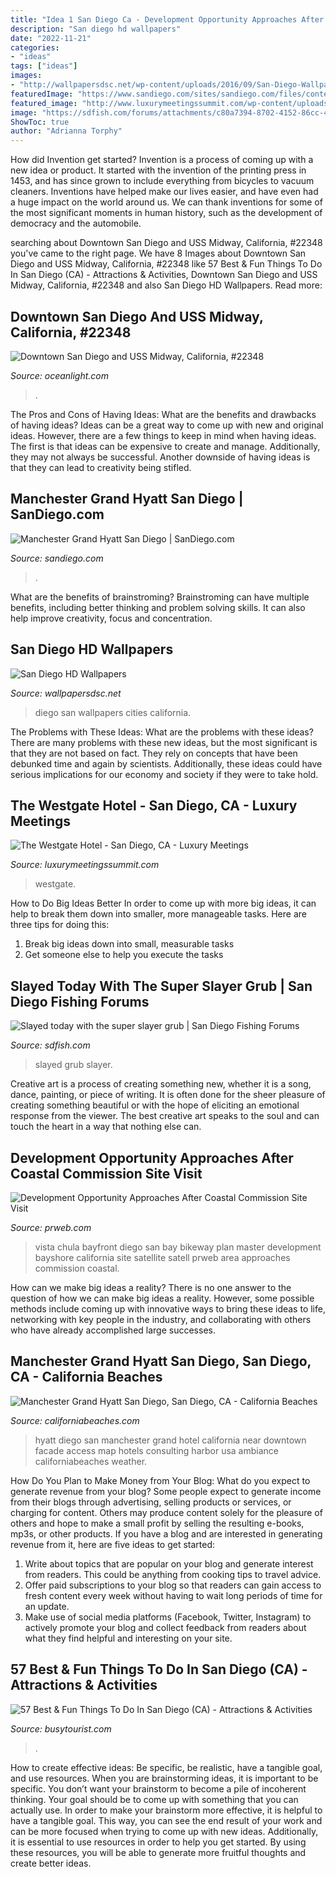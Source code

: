 ```yaml
---
title: "Idea 1 San Diego Ca - Development Opportunity Approaches After Coastal Commission Site Visit"
description: "San diego hd wallpapers"
date: "2022-11-21"
categories:
- "ideas"
tags: ["ideas"]
images:
- "http://wallpapersdsc.net/wp-content/uploads/2016/09/San-Diego-Wallpapers.jpg"
featuredImage: "https://www.sandiego.com/sites/sandiego.com/files/content/listing/thumbnail/manchester-grand-hyatt.jpg"
featured_image: "http://www.luxurymeetingssummit.com/wp-content/uploads/2017/01/WestgateROOF-Final2--683x1024.jpg"
image: "https://sdfish.com/forums/attachments/c80a7394-8702-4152-86cc-41817b9a6c66-jpeg.134284/"
ShowToc: true
author: "Adrianna Torphy"
---
```



How did Invention get started?
Invention is a process of coming up with a new idea or product. It started with the invention of the printing press in 1453, and has since grown to include everything from bicycles to vacuum cleaners. Inventions have helped make our lives easier, and have even had a huge impact on the world around us. We can thank inventions for some of the most significant moments in human history, such as the development of democracy and the automobile.

	

		
searching about Downtown San Diego and USS Midway, California, #22348 you've came to the right page. We have 8 Images about Downtown San Diego and USS Midway, California, #22348 like 57 Best &amp; Fun Things To Do In San Diego (CA) - Attractions &amp; Activities, Downtown San Diego and USS Midway, California, #22348 and also San Diego HD Wallpapers. Read more:
		
    
## Downtown San Diego And USS Midway, California, #22348

<img loading=lazy src="https://www.oceanlight.com/stock-photo/san-diego-city-skyline-aerial-photo-22348-291224.jpg" onerror="this.onerror=null;this.src='https://tse2.mm.bing.net/th?id=OIP.dUYNBGOj7YJmZRCO3c3yNQHaK3&amp;pid=15.1';" alt="Downtown San Diego and USS Midway, California, #22348">

_Source: oceanlight.com_

>. 

	

The Pros and Cons of Having Ideas: What are the benefits and drawbacks of having ideas?
Ideas can be a great way to come up with new and original ideas. However, there are a few things to keep in mind when having ideas. The first is that ideas can be expensive to create and manage. Additionally, they may not always be successful. Another downside of having ideas is that they can lead to creativity being stifled.

    
## Manchester Grand Hyatt San Diego | SanDiego.com

<img loading=lazy src="https://www.sandiego.com/sites/sandiego.com/files/content/listing/thumbnail/manchester-grand-hyatt.jpg" onerror="this.onerror=null;this.src='https://tse2.mm.bing.net/th?id=OIP.kFi0EvuzeY9wuyGj5_K9eAHaJs&amp;pid=15.1';" alt="Manchester Grand Hyatt San Diego | SanDiego.com">

_Source: sandiego.com_

>. 

	

What are the benefits of brainstroming?
Brainstroming can have multiple benefits, including better thinking and problem solving skills. It can also help improve creativity, focus and concentration.

    
## San Diego HD Wallpapers

<img loading=lazy src="http://wallpapersdsc.net/wp-content/uploads/2016/09/San-Diego-Wallpapers.jpg" onerror="this.onerror=null;this.src='https://tse3.mm.bing.net/th?id=OIP.mV3TljeUhvSJpF_4FN7TLQHaDT&amp;pid=15.1';" alt="San Diego HD Wallpapers">

_Source: wallpapersdsc.net_

>diego san wallpapers cities california. 

	

The Problems with These Ideas: What are the problems with these ideas?
There are many problems with these new ideas, but the most significant is that they are not based on fact. They rely on concepts that have been debunked time and again by scientists. Additionally, these ideas could have serious implications for our economy and society if they were to take hold.

    
## The Westgate Hotel - San Diego, CA - Luxury Meetings

<img loading=lazy src="http://www.luxurymeetingssummit.com/wp-content/uploads/2017/01/WestgateROOF-Final2--683x1024.jpg" onerror="this.onerror=null;this.src='https://tse3.mm.bing.net/th?id=OIP.zYvCyBxtmWLfkQmsOcT6ZAHaLG&amp;pid=15.1';" alt="The Westgate Hotel - San Diego, CA - Luxury Meetings">

_Source: luxurymeetingssummit.com_

>westgate. 

	

How to Do Big Ideas Better
In order to come up with more big ideas, it can help to break them down into smaller, more manageable tasks. Here are three tips for doing this:
1. Break big ideas down into small, measurable tasks
2. Get someone else to help you execute the tasks

    
## Slayed Today With The Super Slayer Grub | San Diego Fishing Forums

<img loading=lazy src="https://sdfish.com/forums/attachments/c80a7394-8702-4152-86cc-41817b9a6c66-jpeg.134284/" onerror="this.onerror=null;this.src='https://tse4.mm.bing.net/th?id=OIP.6bplqCppjvKdTBnySImW0QHaJ4&amp;pid=15.1';" alt="Slayed today with the super slayer grub | San Diego Fishing Forums">

_Source: sdfish.com_

>slayed grub slayer. 

	

Creative art is a process of creating something new, whether it is a song, dance, painting, or piece of writing. It is often done for the sheer pleasure of creating something beautiful or with the hope of eliciting an emotional response from the viewer. The best creative art speaks to the soul and can touch the heart in a way that nothing else can.

    
## Development Opportunity Approaches After Coastal Commission Site Visit

<img loading=lazy src="http://ww1.prweb.com/prfiles/2012/03/09/9271008/Chula-Vista-Bayfront-Satell.gif" onerror="this.onerror=null;this.src='https://tse2.mm.bing.net/th?id=OIP.Y8XAxmxPzVaZyGiUj8b-JQHaEv&amp;pid=15.1';" alt="Development Opportunity Approaches After Coastal Commission Site Visit">

_Source: prweb.com_

>vista chula bayfront diego san bay bikeway plan master development bayshore california site satellite satell prweb area approaches commission coastal. 

	

How can we make big ideas a reality?
There is no one answer to the question of how we can make big ideas a reality. However, some possible methods include coming up with innovative ways to bring these ideas to life, networking with key people in the industry, and collaborating with others who have already accomplished large successes.

    
## Manchester Grand Hyatt San Diego, San Diego, CA - California Beaches

<img loading=lazy src="https://www.californiabeaches.com/wp-content/uploads/2017/06/Manchester-Grand-Hyatt-San-Diego-Waterfront-79.jpg" onerror="this.onerror=null;this.src='https://tse3.mm.bing.net/th?id=OIP.DA5oydG6HMk7jzrWwM3l_wHaFj&amp;pid=15.1';" alt="Manchester Grand Hyatt San Diego, San Diego, CA - California Beaches">

_Source: californiabeaches.com_

>hyatt diego san manchester grand hotel california near downtown facade access map hotels consulting harbor usa ambiance californiabeaches weather. 

	

How Do You Plan to Make Money from Your Blog: What do you expect to generate revenue from your blog?
Some people expect to generate income from their blogs through advertising, selling products or services, or charging for content. Others may produce content solely for the pleasure of others and hope to make a small profit by selling the resulting e-books, mp3s, or other products. If you have a blog and are interested in generating revenue from it, here are five ideas to get started: 
1. Write about topics that are popular on your blog and generate interest from readers. This could be anything from cooking tips to travel advice.
2. Offer paid subscriptions to your blog so that readers can gain access to fresh content every week without having to wait long periods of time for an update.
3. Make use of social media platforms (Facebook, Twitter, Instagram) to actively promote your blog and collect feedback from readers about what they find helpful and interesting on your site.

    
## 57 Best &amp; Fun Things To Do In San Diego (CA) - Attractions &amp; Activities

<img loading=lazy src="https://www.busytourist.com/wp-content/uploads/2020/06/Things-To-Do-In-San-Diego-pin2.jpg" onerror="this.onerror=null;this.src='https://tse4.mm.bing.net/th?id=OIP.PQ28ZCDBnf93ZswZvx8engHaLH&amp;pid=15.1';" alt="57 Best &amp; Fun Things To Do In San Diego (CA) - Attractions &amp; Activities">

_Source: busytourist.com_

>. 

	

How to create effective ideas: Be specific, be realistic, have a tangible goal, and use resources.
When you are brainstorming ideas, it is important to be specific. You don’t want your brainstorm to become a pile of incoherent thinking. Your goal should be to come up with something that you can actually use. In order to make your brainstorm more effective, it is helpful to have a tangible goal. This way, you can see the end result of your work and can be more focused when trying to come up with new ideas. Additionally, it is essential to use resources in order to help you get started. By using these resources, you will be able to generate more fruitful thoughts and create better ideas.

